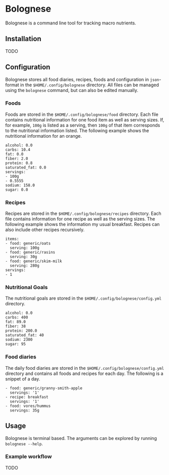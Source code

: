 Bolognese
=========
Bolognese is a command line tool for tracking macro nutrients.

Installation
------------
TODO

Configuration
-------------
Bolognese stores all food diaries, recipes, foods and configuration in `json`-format in the `$HOME/.config/bolognese` directory. All files can be managed using the `bolognese` command, but can also be edited manually.

### Foods
Foods are stored in the `$HOME/.config/bolognese/food` directory. Each file contains nutritional information for one food item as well as serving sizes. If, for example, `100g` is listed as a serving, then `100g` of that item corresponds to the nutritional information listed. The following example shows the nutritional information for an orange.
```
alcohol: 0.0
carbs: 10.4
fat: 0.0
fiber: 2.0
protein: 0.8
saturated_fat: 0.0
servings:
- 100g
- 0.5555
sodium: 158.0
sugar: 0.0
```

### Recipes
Recipes are stored in the `$HOME/.config/bolognese/recipes` directory. Each file contains information for one recipe as well as the serving sizes. The following example shows the information my usual breakfast. Recipes can also include other recipes recursively.
```
items:
- food: generic/oats
  serving: 100g
- food: generic/rasins
  serving: 30g
- food: generic/skim-milk
  serving: 280g
servings:
- 1
```

### Nutritional Goals
The nutritional goals are stored in the `$HOME/.config/bolognese/config.yml` directory.
```
alcohol: 0.0
carbs: 400
fat: 89.0
fiber: 38
protein: 200.0
saturated_fat: 40
sodium: 2300
sugar: 95
```

### Food diaries
The daily food diaries are stored in the `$HOME/.config/bolognese/config.yml` directory and contains all foods and recipes for each day. The following is a snippet of a day.
```
- food: generic/granny-smith-apple
  servings: '1'
- recipe: breakfast
  servings: '1'
- food: vores/hummus
  servings: 35g
```

Usage
-----
Bolognese is terminal based. The arguments can be explored by running `bolognese --help`.

### Example workflow
TODO
